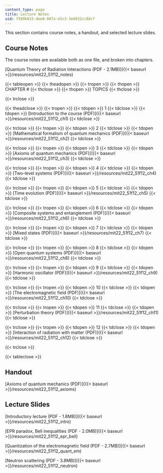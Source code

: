 ```yaml
---
content_type: page
title: Lecture Notes
uid: f589b815-dee8-087a-e5c3-3e6932cc8dcf
---
```


This section contains course notes, a handout, and selected lecture slides.

Course Notes
------------

The course notes are available both as one file, and broken into chapters.

[Quantum Theory of Radiation Interactions (PDF - 2.1MB)]({{< baseurl >}}/resources/mit22_51f12_notes)

{{< tableopen >}}
{{< theadopen >}}
{{< tropen >}}
{{< thopen >}}
CHAPTER #
{{< thclose >}}
{{< thopen >}}
TOPICS
{{< thclose >}}

{{< trclose >}}

{{< theadclose >}}
{{< tropen >}}
{{< tdopen >}}
1
{{< tdclose >}}
{{< tdopen >}}
[Introduction to the course (PDF)]({{< baseurl >}}/resources/mit22_51f12_ch1)
{{< tdclose >}}

{{< trclose >}}
{{< tropen >}}
{{< tdopen >}}
2
{{< tdclose >}}
{{< tdopen >}}
[Mathematical formalism of quantum mechanics (PDF)]({{< baseurl >}}/resources/mit22_51f12_ch2)
{{< tdclose >}}

{{< trclose >}}
{{< tropen >}}
{{< tdopen >}}
3
{{< tdclose >}}
{{< tdopen >}}
[Axioms of quantum mechanics (PDF)]({{< baseurl >}}/resources/mit22_51f12_ch3)
{{< tdclose >}}

{{< trclose >}}
{{< tropen >}}
{{< tdopen >}}
4
{{< tdclose >}}
{{< tdopen >}}
[Two-level systems (PDF)]({{< baseurl >}}/resources/mit22_51f12_ch4)
{{< tdclose >}}

{{< trclose >}}
{{< tropen >}}
{{< tdopen >}}
5
{{< tdclose >}}
{{< tdopen >}}
[Time evolution (PDF)]({{< baseurl >}}/resources/mit22_51f12_ch5)
{{< tdclose >}}

{{< trclose >}}
{{< tropen >}}
{{< tdopen >}}
6
{{< tdclose >}}
{{< tdopen >}}
[Composite systems and entanglement (PDF)]({{< baseurl >}}/resources/mit22_51f12_ch6)
{{< tdclose >}}

{{< trclose >}}
{{< tropen >}}
{{< tdopen >}}
7
{{< tdclose >}}
{{< tdopen >}}
[Mixed states (PDF)]({{< baseurl >}}/resources/mit22_51f12_ch7)
{{< tdclose >}}

{{< trclose >}}
{{< tropen >}}
{{< tdopen >}}
8
{{< tdclose >}}
{{< tdopen >}}
[Open quantum systems (PDF)]({{< baseurl >}}/resources/mit22_51f12_ch8)
{{< tdclose >}}

{{< trclose >}}
{{< tropen >}}
{{< tdopen >}}
9
{{< tdclose >}}
{{< tdopen >}}
[Harmonic oscillator (PDF)]({{< baseurl >}}/resources/mit22_51f12_ch9)
{{< tdclose >}}

{{< trclose >}}
{{< tropen >}}
{{< tdopen >}}
10
{{< tdclose >}}
{{< tdopen >}}
[The electromagnetic field (PDF)]({{< baseurl >}}/resources/mit22_51f12_ch10)
{{< tdclose >}}

{{< trclose >}}
{{< tropen >}}
{{< tdopen >}}
11
{{< tdclose >}}
{{< tdopen >}}
[Perturbation theory (PDF)]({{< baseurl >}}/resources/mit22_51f12_ch11)
{{< tdclose >}}

{{< trclose >}}
{{< tropen >}}
{{< tdopen >}}
12
{{< tdclose >}}
{{< tdopen >}}
[Interaction of radiation with matter (PDF)]({{< baseurl >}}/resources/mit22_51f12_ch12)
{{< tdclose >}}

{{< trclose >}}

{{< tableclose >}}

Handout
-------

[Axioms of quantum mechanics (PDF)]({{< baseurl >}}/resources/mit22_51f12_axioms)

Lecture Slides
--------------

[Introductory lecture (PDF - 1.8MB)]({{< baseurl >}}/resources/mit22_51f12_intro)

[EPR paradox, Bell inequalities (PDF - 2.0MB)]({{< baseurl >}}/resources/mit22_51f12_epr_bell)

[Quantization of the electromagnetic field (PDF - 2.7MB)]({{< baseurl >}}/resources/mit22_51f12_quant_em)

[Neutron scattering (PDF - 3.8MB)]({{< baseurl >}}/resources/mit22_51f12_neutron)